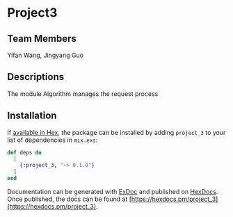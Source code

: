 # Project3

## Team Members
Yifan Wang, Jingyang Guo

## Descriptions
The module Algorithm manages the request process

## Installation

If [available in Hex](https://hex.pm/docs/publish), the package can be installed
by adding `project_3` to your list of dependencies in `mix.exs`:

```elixir
def deps do
  [
    {:project_3, "~> 0.1.0"}
  ]
end
```

Documentation can be generated with [ExDoc](https://github.com/elixir-lang/ex_doc)
and published on [HexDocs](https://hexdocs.pm). Once published, the docs can
be found at [https://hexdocs.pm/project_3](https://hexdocs.pm/project_3).

